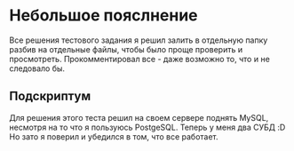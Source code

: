 # Небольшое пояслнение

Все решения тестового задания я решил залить в отдельную папку разбив на отдельные файлы, чтобы было проще проверить и просмотреть. Прокомментировал все - даже возможно то, что и не следовало бы.

## Подскриптум
Для решения этого теста решил на своем сервере поднять MySQL, несмотря на то что я пользуюсь PostgeSQL. Теперь у меня два СУБД :D Но зато я поверил и убедился в том, что все работает.